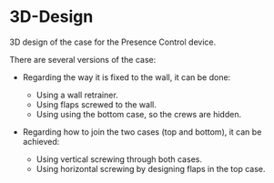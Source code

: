 # 3D-Design
3D design of the case for the Presence Control device.

There are several versions of the case:
- Regarding the way it is fixed to the wall, it can be done:

  + Using a wall retrainer.
  + Using flaps screwed to the wall.
  + Using using the bottom case, so the crews are hidden.
  
- Regarding how to join the two cases (top and bottom), it can be achieved:

  + Using vertical screwing through both cases.
  + Using horizontal screwing by designing flaps in the top case.
